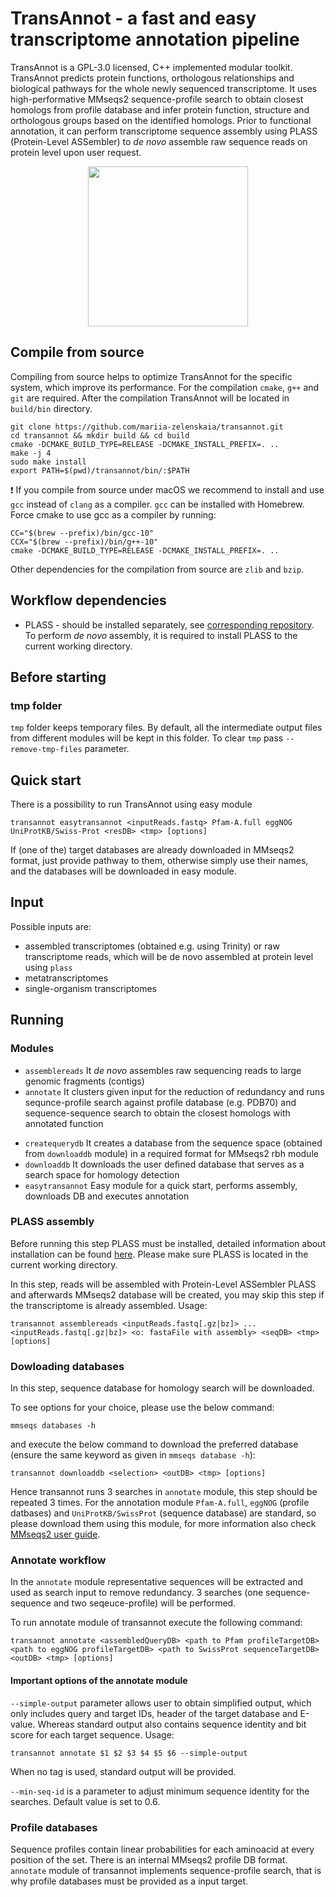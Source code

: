 # TransAnnot - a fast and easy transcriptome annotation pipeline

TransAnnot is a GPL-3.0 licensed, C++ implemented modular toolkit. TransAnnot predicts protein functions, orthologous relationships and biological pathways for the whole newly sequenced transcriptome.
It uses high-performative MMseqs2 sequence-profile search to obtain closest homologs from profile database and infer protein function, structure and orthologous groups based on the identified homologs.
Prior to functional annotation, it can perform transcriptome sequence assembly using PLASS (Protein-Level ASSembler) to *de novo* assemble raw sequence reads on protein level upon user request.

<p align="center"><img src="https://github.com/mariia-zelenskaia/transannot/blob/main/.github/TransAnnot_logo.png" height="256" /></p>

## Compile from source

Compiling from source helps to optimize TransAnnot for the specific system, which improve its performance. For the compilation `cmake`, `g++` and `git` are required. After the compilation TransAnnot will be located in `build/bin` directory.

    git clone https://github.com/mariia-zelenskaia/transannot.git
    cd transannot && mkdir build && cd build
    cmake -DCMAKE_BUILD_TYPE=RELEASE -DCMAKE_INSTALL_PREFIX=. ..
    make -j 4
    sudo make install
    export PATH=$(pwd)/transannot/bin/:$PATH

❗️ If you compile from source under macOS we recommend to install and use `gcc` instead of `clang` as a compiler. `gcc` can be installed with Homebrew. Force cmake to use gcc as a compiler by running:

    CC="$(brew --prefix)/bin/gcc-10"
    CCX="$(brew --prefix)/bin/g++-10"
    cmake -DCMAKE_BUILD_TYPE=RELEASE -DCMAKE_INSTALL_PREFIX=. ..

Other dependencies for the compilation from source are `zlib` and `bzip`.

## Workflow dependencies

- PLASS - should be installed separately, see [corresponding repository](https://github.com/soedinglab/plass). To perform *de novo* assembly, it is required to install PLASS to the current working directory.

## Before starting

### tmp folder

`tmp` folder keeps temporary files. By default, all the intermediate output files from different modules will be kept in this folder. To clear `tmp` pass `--remove-tmp-files` parameter.

## Quick start

There is a possibility to run TransAnnot using easy module

    transannot easytransannot <inputReads.fastq> Pfam-A.full eggNOG UniProtKB/Swiss-Prot <resDB> <tmp> [options]

If (one of the) target databases are already downloaded in MMseqs2 format, just provide pathway to them, otherwise simply use their names, and the databases will be downloaded in easy module.

## Input

Possible inputs are:

* assembled transcriptomes (obtained e.g. using Trinity) or raw transcriptome reads, which will be de novo assembled at protein level using `plass`
* metatranscriptomes
* single-organism transcriptomes
<!-- in such case it is possible to check for the contamination with `contamination` module, which is based on MMseqs2 taxonomy workflow -->

## Running

### Modules

* `assemblereads`            It *de novo* assembles raw sequencing reads to large genomic fragments (contigs)
* `annotate`            It clusters given input for the reduction of redundancy and runs sequnce-profile search against profile database (e.g. PDB70) and sequence-sequence search to obtain the closest homologs with annotated function
<!-- After running thhe search UniProt IDs will be retrieved to get more detailed information about the provided transcriptome.  -->
<!-- (It finds homologs for assembled contigs in the custom defined protein seqeunce database (default UniProtKB) using reciprocal-best hits (rbh module) search from MMseqs2 suite if taxonomy ID `--taxid` is provided, or MMseqs2 search if no taxonomy ID is supplied. After runing the search Gene Ontology ID will be obtained from UniProt.) -->
<!-- * `contamination`       It checks contaminated contigs using _easy-taxonomy_ module from MMseqs2 suite. This approach uses taxonomy assignments of every contig to identify contamination -->
* `createquerydb`            It creates a database from the sequence space (obtained from `downloaddb` module) in a required format for MMseqs2 rbh module
* `downloaddb`          It downloads the user defined database that serves as a search space for homology detection
* `easytransannot`      Easy module for a quick start, performs assembly, downloads DB and executes annotation

### PLASS assembly

Before running this step PLASS must be installed, detailed information about installation can be found [here](https://github.com/soedinglab/plass#install-plass). Please make sure PLASS is located in the current working directory.

In this step, reads will be assembled with Protein-Level ASSembler PLASS and afterwards MMseqs2 database will be created, you may skip this step if the transcriptome is already assembled. Usage:

    transannot assemblereads <inputReads.fastq[.gz|bz]> ... <inputReads.fastq[.gz|bz]> <o: fastaFile with assembly> <seqDB> <tmp> [options]

### Dowloading databases

In this step, sequence database for homology search will be downloaded.
   
To see options for your choice, please use the below command:

    mmseqs databases -h

and execute the below command to download the preferred database (ensure the same keyword as given in `mmseqs database -h`):

    transannot downloaddb <selection> <outDB> <tmp> [options]

Hence transannot runs 3 searches in `annotate` module, this step should be repeated 3 times. For the annotation module `Pfam-A.full`, `eggNOG` (profile datbases) and `UniProtKB/SwissProt` (sequence database) are standard, so please download them using this module, for more information also check [MMseqs2 user guide](https://github.com/soedinglab/MMseqs2/wiki#downloading-databases).

### Annotate workflow

In the `annotate` module representative sequences will be extracted and used as search input to remove redundancy. 3 searches (one sequence-sequence and two seqeuce-profile) will be performed.

To run annotate module of transannot execute the following command:

    transannot annotate <assembledQueryDB> <path to Pfam profileTargetDB> <path to eggNOG profileTargetDB> <path to SwissProt sequenceTargetDB> <outDB> <tmp> [options]

#### Important options of the annotate module

`--simple-output` parameter allows user to obtain simplified output, which only includes query and target IDs, header of the target database and E-value. Whereas standard output also contains sequence identity and bit score for each target sequence. Usage: 
    
    transannot annotate $1 $2 $3 $4 $5 $6 --simple-output 

When no tag is used, standard output will be provided.

`--min-seq-id` is a parameter to adjust minimum sequence identity for the searches. Default value is set to 0.6.

### Profile databases

Sequence profiles contain linear probabilities for each aminoacid at every position of the set. There is an internal MMseqs2 profile DB format. `annotate` module of transannot implements sequence-profile search, that is why profile databases must be provided as a input target.

<!-- ### Contamination

Contamination module checks for the contamination in the transcriptomic data. It uses MMseqs2 _easy-taxonomy_ module.

    transannot contamination <Input.fasta> <targetDB> <outPath> <tmp> [options]
 
You can find the report of taxonomy assignments in `outPath` folder. -->
